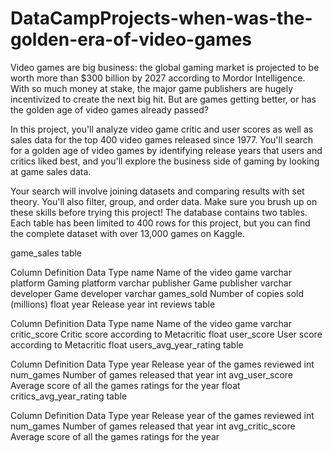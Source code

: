 # DataCampProjects-when-was-the-golden-era-of-video-games

Video games are big business: the global gaming market is projected to be worth more than $300 billion by 2027 according to Mordor Intelligence. With so much money at stake, the major game publishers are hugely incentivized to create the next big hit. But are games getting better, or has the golden age of video games already passed?

In this project, you'll analyze video game critic and user scores as well as sales data for the top 400 video games released since 1977. You'll search for a golden age of video games by identifying release years that users and critics liked best, and you'll explore the business side of gaming by looking at game sales data.

Your search will involve joining datasets and comparing results with set theory. You'll also filter, group, and order data. Make sure you brush up on these skills before trying this project! The database contains two tables. Each table has been limited to 400 rows for this project, but you can find the complete dataset with over 13,000 games on Kaggle.

game_sales table

Column	Definition	Data Type
name	Name of the video game	varchar
platform	Gaming platform	varchar
publisher	Game publisher	varchar
developer	Game developer	varchar
games_sold	Number of copies sold (millions)	float
year	Release year	int
reviews table

Column	Definition	Data Type
name	Name of the video game	varchar
critic_score	Critic score according to Metacritic	float
user_score	User score according to Metacritic	float
users_avg_year_rating table

Column	Definition	Data Type
year	Release year of the games reviewed	int
num_games	Number of games released that year	int
avg_user_score	Average score of all the games ratings for the year	float
critics_avg_year_rating table

Column	Definition	Data Type
year	Release year of the games reviewed	int
num_games	Number of games released that year	int
avg_critic_score	Average score of all the games ratings for the year
